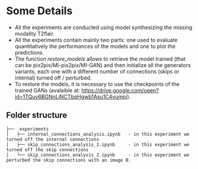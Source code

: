 
# Some Details

- All the experiments are conducted using model synthesizing the missing modality T2flair.
- All the experiments contain mainly two parts: one used to evaluate quantitatively the performances of the models and one to plot the predictions.
- The function *restore_models* allows to retrieve the model trained (that can be pix2pix/MI-pix2pix/MI-GAN) and then initialize all the generators variants, each one with a different number of connections (skips or internal) turned off / perturbed.
- To restore the models, it is necessary to use the checkpoints of the trained GANs (avalaible at: https://drive.google.com/open?id=1TQuv6BGNnLjNCTbqHgwb1Asu1C4vumpj).


Folder structure
--------------

```
├──  experiments               
│   ├── internal_connections_analysis.ipynb   - in this experiment we turned off the internal connections
│   ├── skip_connections_analysis_1.ipynb     - in this experiment we turned off the skip connections
│   └── skip_connections_analysis_2.ipynb     - in this experiment we perturbed the skip connections with an image B.

```
